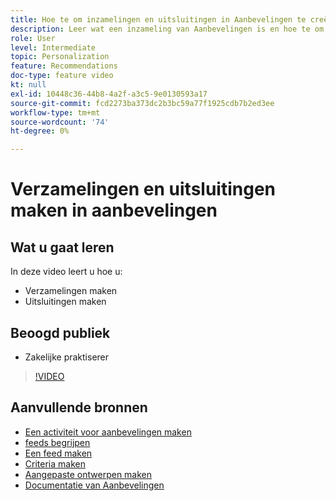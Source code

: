```yaml
---
title: Hoe te om inzamelingen en uitsluitingen in Aanbevelingen te creëren
description: Leer wat een inzameling van Aanbevelingen is en hoe te om het te gebruiken. Leer wat een uitsluiting van Aanbevelingen is en hoe te om het te gebruiken.
role: User
level: Intermediate
topic: Personalization
feature: Recommendations
doc-type: feature video
kt: null
exl-id: 10448c36-44b8-4a2f-a3c5-9e0130593a17
source-git-commit: fcd2273ba373dc2b3bc59a77f1925cdb7b2ed3ee
workflow-type: tm+mt
source-wordcount: '74'
ht-degree: 0%

---
```


# Verzamelingen en uitsluitingen maken in aanbevelingen

## Wat u gaat leren

In deze video leert u hoe u:

* Verzamelingen maken
* Uitsluitingen maken

## Beoogd publiek

* Zakelijke praktiserer

>[!VIDEO](https://video.tv.adobe.com/v/27689?quality=12)

## Aanvullende bronnen

* [Een activiteit voor aanbevelingen maken](create-a-recommendations-activity.md)
* [feeds begrijpen](understanding-feeds.md)
* [Een feed maken](create-a-feed.md)
* [Criteria maken](create-criteria.md)
* [Aangepaste ontwerpen maken](create-custom-designs.md)
* [ Documentatie van Aanbevelingen ](https://experienceleague.adobe.com/docs/target/using/recommendations/recommendations.html?lang=en)
